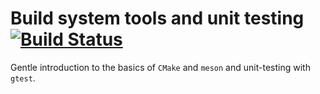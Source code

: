 # Build system tools and unit testing  [![Build Status](https://travis-ci.org/asartori86/build_system_tools.svg?branch=master)](https://travis-ci.org/asartori86/build_system_tools)

Gentle introduction to the basics of `CMake` and `meson` and unit-testing with `gtest`.

